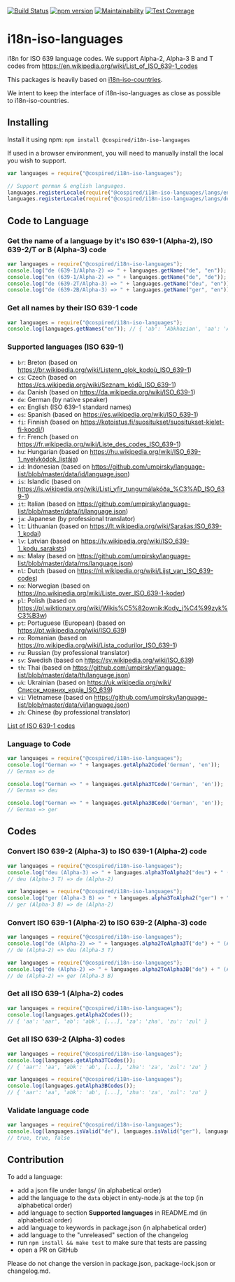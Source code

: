 [![Build Status](https://travis-ci.com/cospired/i18n-iso-languages.svg?branch=main)](https://travis-ci.com/cospired/i18n-iso-languages)
[![npm version](https://badge.fury.io/js/%40cospired%2Fi18n-iso-languages.svg)](https://badge.fury.io/js/%40cospired%2Fi18n-iso-languages)
[![Maintainability](https://api.codeclimate.com/v1/badges/31071476c2117e90d6fe/maintainability)](https://codeclimate.com/github/cospired/i18n-iso-languages/maintainability)
[![Test Coverage](https://api.codeclimate.com/v1/badges/31071476c2117e90d6fe/test_coverage)](https://codeclimate.com/github/cospired/i18n-iso-languages/test_coverage)

# i18n-iso-languages

i18n for ISO 639 language codes. We support Alpha-2, Alpha-3 B and T codes from https://en.wikipedia.org/wiki/List_of_ISO_639-1_codes

This packages is heavily based on [i18n-iso-countries](https://github.com/michaelwittig/node-i18n-iso-countries).

We intent to keep the interface of i18n-iso-languages as close as possible to i18n-iso-countries.
## Installing

Install it using npm: `npm install @cospired/i18n-iso-languages`

If used in a browser environment, you will need to manually install the local you wish to support.

```javascript
var languages = require("@cospired/i18n-iso-languages");

// Support german & english languages.
languages.registerLocale(require("@cospired/i18n-iso-languages/langs/en.json"));
languages.registerLocale(require("@cospired/i18n-iso-languages/langs/de.json"));
```

## Code to Language

### Get the name of a language by it's ISO 639-1 (Alpha-2), ISO 639-2/T or B (Alpha-3) code

`````javascript
var languages = require("@cospired/i18n-iso-languages");
console.log("de (639-1/Alpha-2) => " + languages.getName("de", "en")); // German
console.log("en (639-1/Alpha-2) => " + languages.getName("de", "de")); // Deutsch
console.log("de (639-2T/Alpha-3) => " + languages.getName("deu", "en")); // German
console.log("de (639-2B/Alpha-3) => " + languages.getName("ger", "en")); // German
`````

### Get all names by their ISO 639-1 code

`````javascript
var languages = require("@cospired/i18n-iso-languages");
console.log(languages.getNames("en")); // { 'ab': 'Abkhazian', 'aa': 'Afar', [...], 'za': 'Zhuang', 'zu': 'Zulu' }
`````

### Supported languages (ISO 639-1)

* `br`: Breton (based on https://br.wikipedia.org/wiki/Listenn_glok_kodoù_ISO_639-1)
* `cs`: Czech (based on https://cs.wikipedia.org/wiki/Seznam_kódů_ISO_639-1)
* `da`: Danish (based on https://da.wikipedia.org/wiki/ISO_639-1)
* `de`: German (by native speaker)
* `en`: English (ISO 639-1 standard names)
* `es`: Spanish (based on https://es.wikipedia.org/wiki/ISO_639-1)
* `fi`: Finnish (based on https://kotoistus.fi/suositukset/suositukset-kielet-fi-koodi/)
* `fr`: French (based on https://fr.wikipedia.org/wiki/Liste_des_codes_ISO_639-1)
* `hu`: Hungarian (based on https://hu.wikipedia.org/wiki/ISO_639-1_nyelvkódok_listája)
* `id`: Indonesian (based on https://github.com/umpirsky/language-list/blob/master/data/id/language.json)
* `is`: Islandic (based on https://is.wikipedia.org/wiki/Listi_yfir_tungumálakóða_%C3%AD_ISO_639-1)
* `it`: Italian (based on https://github.com/umpirsky/language-list/blob/master/data/it/language.json)
* `ja`: Japanese (by professional translator)
* `lt`: Lithuanian (based on https://lt.wikipedia.org/wiki/Sąrašas:ISO_639-1_kodai)
* `lv`: Latvian (based on https://lv.wikipedia.org/wiki/ISO_639-1_kodu_saraksts)
* `ms`: Malay (based on https://github.com/umpirsky/language-list/blob/master/data/ms/language.json)
* `nl`: Dutch (based on https://nl.wikipedia.org/wiki/Lijst_van_ISO_639-codes)
* `no`: Norwegian (based on https://no.wikipedia.org/wiki/Liste_over_ISO_639-1-koder)
* `pl`: Polish (based on https://pl.wiktionary.org/wiki/Wikis%C5%82ownik:Kody_j%C4%99zyk%C3%B3w)
* `pt`: Portuguese (European) (based on https://pt.wikipedia.org/wiki/ISO_639)
* `ro`: Romanian (based on https://ro.wikipedia.org/wiki/Lista_codurilor_ISO_639-1)
* `ru`: Russian (by professional translator)
* `sv`: Swedish (based on https://sv.wikipedia.org/wiki/ISO_639)
* `th`: Thai (based on https://github.com/umpirsky/language-list/blob/master/data/th/language.json)
* `uk`: Ukrainian (based on https://uk.wikipedia.org/wiki/Список_мовних_кодів_ISO_639)
* `vi`: Vietnamese (based on https://github.com/umpirsky/language-list/blob/master/data/vi/language.json)
* `zh`: Chinese (by professional translator)


[List of ISO 639-1 codes](https://en.wikipedia.org/wiki/List_of_ISO_639-1_codes)

### Language to Code

`````javascript
var languages = require("@cospired/i18n-iso-languages");
console.log("German => " + languages.getAlpha2Code('German', 'en'));
// German => de

console.log("German => " + languages.getAlpha3TCode('German', 'en'));
// German => deu

console.log("German => " + languages.getAlpha3BCode('German', 'en'));
// German => ger
`````

## Codes

### Convert ISO 639-2 (Alpha-3) to ISO 639-1 (Alpha-2) code

`````javascript
var languages = require("@cospired/i18n-iso-languages");
console.log("deu (Alpha-3) => " + languages.alpha3ToAlpha2("deu") + " (Alpha-2)");
// deu (Alpha-3 T) => de (Alpha-2)

var languages = require("@cospired/i18n-iso-languages");
console.log("ger (Alpha-3 B) => " + languages.alpha3ToAlpha2("ger") + " (Alpha-2)");
// ger (Alpha-3 B) => de (Alpha-2)
`````

### Convert ISO 639-1 (Alpha-2) to ISO 639-2 (Alpha-3) code
`````javascript
var languages = require("@cospired/i18n-iso-languages");
console.log("de (Alpha-2) => " + languages.alpha2ToAlpha3T("de") + " (Alpha-3 T)");
// de (Alpha-2) => deu (Alpha-3 T)

var languages = require("@cospired/i18n-iso-languages");
console.log("de (Alpha-2) => " + languages.alpha2ToAlpha3B("de") + " (Alpha-3 B)");
// de (Alpha-2) => ger (Alpha-3 B)
`````

### Get all ISO 639-1 (Alpha-2) codes

`````javascript
var languages = require("@cospired/i18n-iso-languages");
console.log(languages.getAlpha2Codes());
// { 'aa': 'aar', 'ab': 'abk', [...], 'za': 'zha', 'zu': 'zul' }
`````

### Get all ISO 639-2 (Alpha-3) codes

`````javascript
var languages = require("@cospired/i18n-iso-languages");
console.log(languages.getAlpha3TCodes());
// { 'aar': 'aa', 'abk': 'ab', [...], 'zha': 'za', 'zul': 'zu' }

var languages = require("@cospired/i18n-iso-languages");
console.log(languages.getAlpha3BCodes());
// { 'aar': 'aa', 'abk': 'ab', [...], 'zha': 'za', 'zul': 'zu' }
`````

### Validate language code
``````javascript
var languages = require("@cospired/i18n-iso-languages");
console.log(languages.isValid("de"), languages.isValid("ger"), languages.isValid("xx")));
// true, true, false
``````

## Contribution

To add a language:

* add a json file under langs/ (in alphabetical order)
* add the language to the `data` object in enty-node.js at the top (in alphabetical order)
* add language to section **Supported languages** in README.md (in alphabetical order)
* add language to keywords in package.json (in alphabetical order)
* add language to the "unreleased" section of the changelog
* run `npm install && make test` to make sure that tests are passing
* open a PR on GitHub

Please do not change the version in package.json, package-lock.json or changelog.md.
